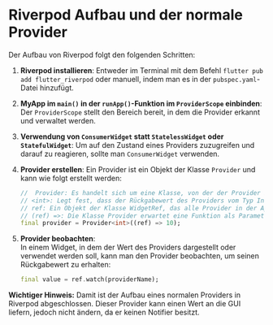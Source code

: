 # **Riverpod Aufbau und der normale Provider**

Der Aufbau von Riverpod folgt den folgenden Schritten:

1. **Riverpod installieren**: Entweder im Terminal mit dem Befehl `flutter pub add flutter_riverpod` oder manuell, indem man es in der `pubspec.yaml`-Datei hinzufügt.

2. **MyApp im `main()` in der `runApp()`-Funktion im `ProviderScope` einbinden**: Der `ProviderScope` stellt den Bereich bereit, in dem die Provider erkannt und verwaltet werden.

3. **Verwendung von `ConsumerWidget` statt `StatelessWidget` oder `StatefulWidget`**: Um auf den Zustand eines Providers zuzugreifen und darauf zu reagieren, sollte man `ConsumerWidget` verwenden.

4. **Provider erstellen**: Ein Provider ist ein Objekt der Klasse `Provider` und kann wie folgt erstellt werden:

   ```dart
   //  Provider: Es handelt sich um eine Klasse, von der der Provider instanziiert wird.
   // <int>: Legt fest, dass der Rückgabewert des Providers vom Typ Integer ist.
   // ref: Ein Objekt der Klasse WidgetRef, das alle Provider in der App zuweisen und kontrollieren kann.
   // (ref) =>: Die Klasse Provider erwartet eine Funktion als Parameter.
   final provider = Provider<int>((ref) => 10);
   ```

5. **Provider beobachten**:  
   In einem Widget, in dem der Wert des Providers dargestellt oder verwendet werden soll, kann man den Provider beobachten, um seinen Rückgabewert zu erhalten:  

   ```dart
   final value = ref.watch(providerName);
   ```

**Wichtiger Hinweis:**
Damit ist der Aufbau eines normalen Providers in Riverpod abgeschlossen. Dieser Provider kann einen Wert an die GUI liefern, jedoch nicht ändern, da er keinen Notifier besitzt.
